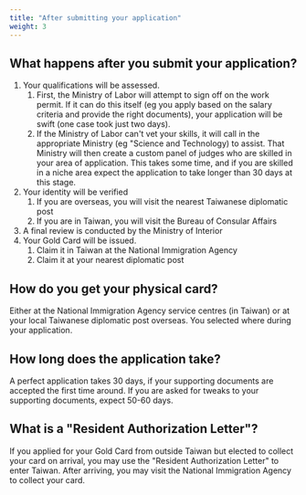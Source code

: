 ```yaml
---
title: "After submitting your application"
weight: 3
---
```

<!--- (c) Tom Fifield, licensed under a
Creative Commons Attribution-NonCommercial-ShareAlike 4.0 International License. -->

## What happens after you submit your application?
1. Your qualifications will be assessed.
    1. First, the Ministry of Labor will attempt to sign off on the work permit. If it can do this itself (eg you apply based on the salary criteria and provide the right documents), your application will be swift (one case took just two days).
    1. If the Ministry of Labor can't vet your skills, it will call in the appropriate Ministry (eg "Science and Technology) to assist. That Ministry will then create a custom panel of judges who are skilled in your area of application. This takes some time, and if you are skilled in a niche area expect the application to take longer than 30 days at this stage.
1. Your identity will be verified
    1. If you are overseas, you will visit the nearest Taiwanese diplomatic post
    1. If you are in Taiwan, you will visit the Bureau of Consular Affairs
1. A final review is conducted by the Ministry of Interior
1. Your Gold Card will be issued.
    1. Claim it in Taiwan at the National Immigration Agency
    1. Claim it at your nearest diplomatic post

## How do you get your physical card?
Either at the National Immigration Agency service centres (in Taiwan) or at your local Taiwanese
 diplomatic post overseas. You selected where during your application.

## How long does the application take?
A perfect application takes 30 days, if your supporting documents are accepted the first time
 around. If you are asked for tweaks to your supporting documents, expect 50-60 days.

## What is a "Resident Authorization Letter"?
If you applied for your Gold Card from outside Taiwan but elected to collect your card
on arrival, you may use the "Resident Authorization Letter" to enter Taiwan. After arriving,
 you may visit the National Immigration Agency to collect your card.
